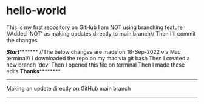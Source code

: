 # hello-world
This is my first repository on GitHub
I am NOT using branching feature //Added 'NOT' as making updates directly to main branch//
Then I'll commit the changes


*********Start****************
//The below changes are made on 18-Sep-2022 via Mac terminal//
I downloaded the repo on my mac via git bash
Then I created a new branch 'dev'
Then I opened this file on terminal
Then I made these edits
********Thanks****************

**********
Making an update directly on GitHub main branch
**********
